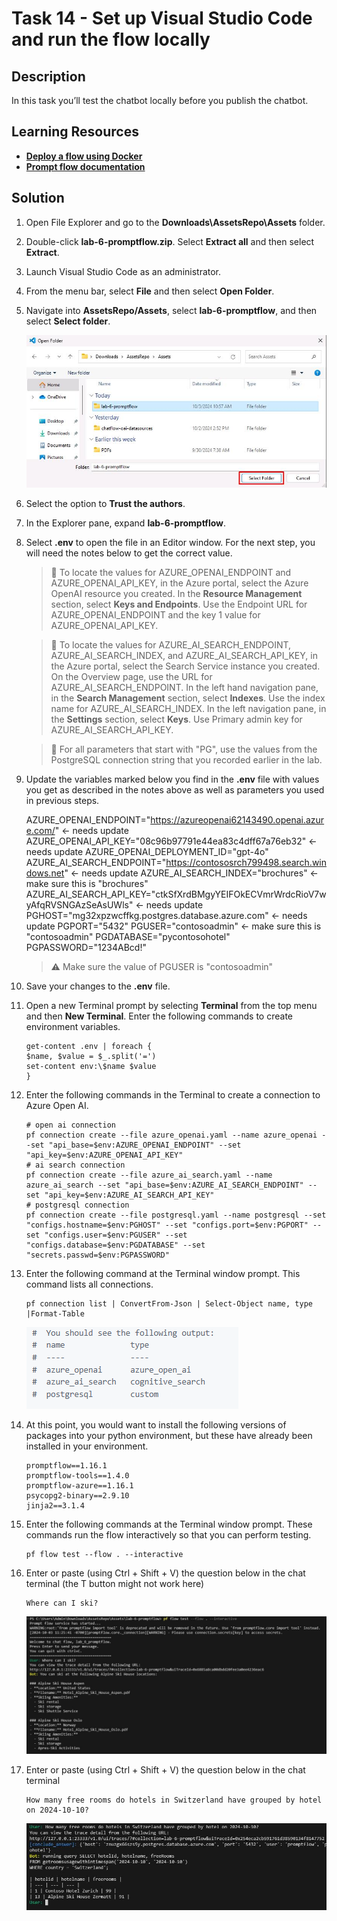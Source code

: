 # Task 14 - Set up Visual Studio Code and run the flow locally

## Description

In this task you’ll test the chatbot locally before you publish the chatbot.

## Learning Resources

- [**Deploy a flow using Docker**](https://microsoft.github.io/promptflow/how-to-guides/deploy-a-flow/deploy-using-docker.html)
- [**Prompt flow documentation**](https://microsoft.github.io/promptflow/reference/pf-command-reference.html#pf-flow)

## Solution

1. Open File Explorer and go to the **Downloads\AssetsRepo\Assets** folder.

1. Double-click **lab-6-promptflow.zip**. Select **Extract all** and then select **Extract**.

1. Launch Visual Studio Code as an administrator.

1. From the menu bar, select **File** and then select **Open Folder**.

1. Navigate into **AssetsRepo/Assets**, select **lab-6-promptflow**, and then select **Select folder**.

    ![7s3lyr99.jpg](../../media/7s3lyr99.jpg)

1. Select the option to **Trust the authors**.

1. In the Explorer pane, expand **lab-6-promptflow**.

1. Select **.env** to open the file in an Editor window. For the next step, you will need the notes below to get the correct value.

    > 📓 To locate the values for AZURE_OPENAI_ENDPOINT and AZURE_OPENAI_API_KEY, in the Azure portal, select the Azure OpenAI resource you created. In the **Resource Management** section, select **Keys and Endpoints**. Use the Endpoint URL for AZURE_OPENAI_ENDPOINT and the key 1 value for AZURE_OPENAI_API_KEY.

    > 📓 To locate the values for AZURE_AI_SEARCH_ENDPOINT, AZURE_AI_SEARCH_INDEX, and AZURE_AI_SEARCH_API_KEY, in the Azure portal, select the Search Service instance you created.  On the Overview page, use the URL for AZURE_AI_SEARCH_ENDPOINT. In the left hand navigation pane, in the **Search Management** section, select **Indexes**. Use the index name for AZURE_AI_SEARCH_INDEX. In the left navigation pane, in the **Settings** section, select **Keys**. Use Primary admin key for AZURE_AI_SEARCH_API_KEY.
    
    > 📓 For all parameters that start with "PG", use the values from the PostgreSQL connection string that you recorded earlier in the lab.

1. Update the variables marked below you find in the **.env** file  with values you get as described in the notes above as well as parameters you used in previous steps.

    AZURE_OPENAI_ENDPOINT="https://azureopenai62143490.openai.azure.com/" <- needs update
    AZURE_OPENAI_API_KEY="08c96b97791e44ea83c4dff67a76eb32" <- needs update
    AZURE_OPENAI_DEPLOYMENT_ID="gpt-4o"
    AZURE_AI_SEARCH_ENDPOINT="https://contososrch799498.search.windows.net" <- needs update
    AZURE_AI_SEARCH_INDEX="brochures" <- make sure this is "brochures"
    AZURE_AI_SEARCH_API_KEY="ctkSfXrdBMgyYEIFOkECVmrWrdcRioV7wyAfqRVSNGAzSeAsUWls" <- needs update
    PGHOST="mg32xpzwcffkg.postgres.database.azure.com" <- needs update
    PGPORT="5432"
    PGUSER="contosoadmin" <- make sure this is "contosoadmin"
    PGDATABASE="pycontosohotel"
    PGPASSWORD="1234ABcd!"

     > :warning: Make sure the value of PGUSER is "contosoadmin"

1. Save your changes to the **.env** file.

1. Open a new Terminal prompt by selecting **Terminal** from the top menu and then **New Terminal**. Enter the following commands to create environment variables.

    ```
    get-content .env | foreach {
    $name, $value = $_.split('=')
    set-content env:\$name $value
    }
    ```
    
1. Enter the following commands in the Terminal to create a connection to Azure Open AI.

    ```
    # open ai connection
    pf connection create --file azure_openai.yaml --name azure_openai --set "api_base=$env:AZURE_OPENAI_ENDPOINT" --set "api_key=$env:AZURE_OPENAI_API_KEY"
    # ai search connection
    pf connection create --file azure_ai_search.yaml --name azure_ai_search --set "api_base=$env:AZURE_AI_SEARCH_ENDPOINT" --set "api_key=$env:AZURE_AI_SEARCH_API_KEY"
    # postgresql connection
    pf connection create --file postgresql.yaml --name postgresql --set "configs.hostname=$env:PGHOST" --set "configs.port=$env:PGPORT" --set "configs.user=$env:PGUSER" --set "configs.database=$env:PGDATABASE" --set "secrets.passwd=$env:PGPASSWORD"
    ```
    
1. Enter the following command at the Terminal window prompt. This command lists all connections.

    ```
    pf connection list | ConvertFrom-Json | Select-Object name, type |Format-Table
    ```

    ![z9hosrka.png](../../media/z9hosrka.png)

1. At this point, you would want to install the following versions of packages into your python environment, but these have already been installed in your environment.

    ```
    promptflow==1.16.1
    promptflow-tools==1.4.0
    promptflow-azure==1.16.1
    psycopg2-binary==2.9.10
    jinja2==3.1.4
    ```

1. Enter the following commands at the Terminal window prompt. These commands run the flow interactively so that you can perform testing. 

    ```
    pf flow test --flow . --interactive
    ```

1. Enter or paste (using Ctrl + Shift + V) the question below in the chat terminal (the T button might not work here)

    ```
    Where can I ski?
    ```

    ![rlb45r1n.jpg](../../media/rlb45r1n.jpg)

1. Enter or paste (using Ctrl + Shift + V) the question below in the chat terminal

    ```
    How many free rooms do hotels in Switzerland have grouped by hotel on 2024-10-10?
    ```

    ![r55vg1go.jpg](../../media/r55vg1go.jpg)
